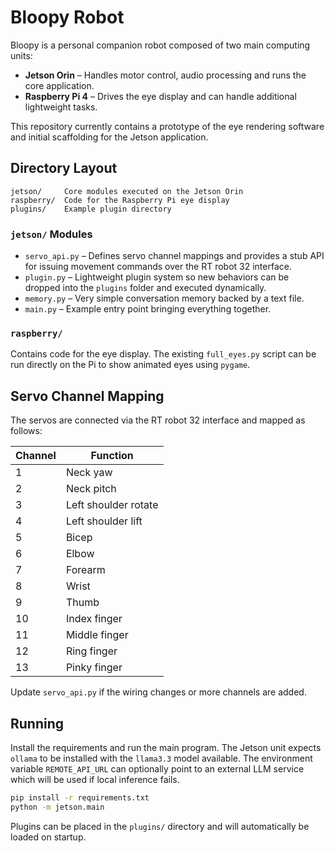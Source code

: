 # Bloopy Robot

Bloopy is a personal companion robot composed of two main computing units:

- **Jetson Orin** – Handles motor control, audio processing and runs the core
  application.
- **Raspberry Pi 4** – Drives the eye display and can handle additional
  lightweight tasks.

This repository currently contains a prototype of the eye rendering software
and initial scaffolding for the Jetson application.

## Directory Layout

```
jetson/     Core modules executed on the Jetson Orin
raspberry/  Code for the Raspberry Pi eye display
plugins/    Example plugin directory
```

### `jetson/` Modules

- `servo_api.py` – Defines servo channel mappings and provides a stub API for
  issuing movement commands over the RT robot 32 interface.
- `plugin.py` – Lightweight plugin system so new behaviors can be dropped into
  the `plugins` folder and executed dynamically.
- `memory.py` – Very simple conversation memory backed by a text file.
- `main.py` – Example entry point bringing everything together.

### `raspberry/`

Contains code for the eye display. The existing `full_eyes.py` script can be
run directly on the Pi to show animated eyes using `pygame`.

## Servo Channel Mapping

The servos are connected via the RT robot 32 interface and mapped as follows:

| Channel | Function              |
| ------- | -------------------- |
| 1       | Neck yaw             |
| 2       | Neck pitch           |
| 3       | Left shoulder rotate |
| 4       | Left shoulder lift   |
| 5       | Bicep                |
| 6       | Elbow                |
| 7       | Forearm              |
| 8       | Wrist                |
| 9       | Thumb                |
| 10      | Index finger         |
| 11      | Middle finger        |
| 12      | Ring finger          |
| 13      | Pinky finger         |

Update `servo_api.py` if the wiring changes or more channels are added.

## Running

Install the requirements and run the main program. The Jetson unit expects
``ollama`` to be installed with the ``llama3.3`` model available. The
environment variable ``REMOTE_API_URL`` can optionally point to an external
LLM service which will be used if local inference fails.

```bash
pip install -r requirements.txt
python -m jetson.main
```

Plugins can be placed in the `plugins/` directory and will automatically be
loaded on startup.
